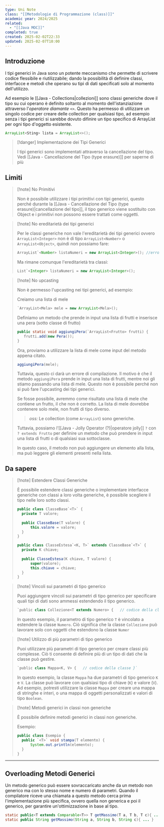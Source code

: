 ```yaml
---
type: Uni Note
class: "[[Metodologie di Programmazione (class)]]"
academic year: 2024/2025
related:
  - "[[Java MOC]]"
completed: true
created: 2025-02-02T22:33
updated: 2025-02-07T10:00
---
```

## Introduzione

I tipi generici in Java sono un potente meccanismo che permette di scrivere codice flessibile e riutilizzabile; dando la possibilità di definire classi, interfacce e metodi che operano su tipi di dati specificati solo al momento dell'utilizzo.

Ad esempio le [[Java - Collections|collezioni]] sono classi generiche dove il tipo su cui operano è definito soltanto al momento dell'istanziazione attraverso l'*operatore diamante* `<>`. Questo ha permesso di utilizzare un singolo codice per creare delle collection per qualsiasi tipo, ad esempio senza i tipi generici si sarebbe dovuto difinire un tipo specifico di ArrayList per ogni tipo d'oggetto esistente.

```java
ArrayList<Sting> lista = ArrayList<>();
```

>[!danger] Implementazione dei Tipi Generici
>
>I tipi generici sono implementati attraverso la cancellazione del tipo. Vedi [[Java - Cancellazione del Tipo  (type erasure)]] per saperne di più

## Limiti

>[!note] No Primitivi
>
>Non è possibile utilizzare i tipi primitivi con tipi generici, questo perché durante la [[Java - Cancellazione del Tipo  (type erasure)|cancellazione del tipo]], il tipo generico viene sostituito con Object e i primitivi non possono essere trattati come oggetti.

>[!note] No ereditarietà dei tipi generici
>
>Per le classi generiche non vale l'ereditarietà dei tipi generici ovvero `ArrayList<Integer>` non è di tipo `ArrayList<Number>` o `ArrayList<Object>`, quindi non possiamo fare:
>
>```java
>ArrayList`<Number> listaNumeri = new ArrayList<Integer>(); //errore
>```
>
>Ma rimane comunque l'ereditarietà tra classi:
>
>```java
>List`<Integer> listaNumeri = new ArrayList<Integer>();
>```

>[!note] No upcasting 
>
>Non è permesso l'upcasting nei tipi generici, ad esempio:
>
>Creiamo una lista di mele
>
>```java
>`ArrayList<Mela> mele = new ArrayList<Mela>();
>```
>
>Definiamo un metodo che prende in input una lista di frutti e inserisce una pera (sotto classe di frutto)
>
>```java
>public static void aggiungiPera(`ArrayList<Frutto> frutti) {
>    frutti.add(new Pera());
>}
>```
>
>Ora, proviamo a utilizzare la lista di mele come input del metodo appena citato.
>
>```java
>aggiungiPera(mele);
>```
>
>Tuttavia, questo ci darà un errore di compilazione. Il motivo è che il metodo `aggiungiPera` prende in input una lista di frutti, mentre noi gli stiamo passando una lista di mele. Questo non è possibile perché non si può fare l'upcasting dei tipi generici.
>
>Se fosse possibile, avremmo come risultato una lista di mele che contiene un frutto, il che non è corretto. La lista di mele dovrebbe contenere solo mele, non frutti di tipo diverso.
>
>>*oss:* Le collection (come `ArrayList`) sono generiche.
>
>Tuttavia, possiamo l’[[Java - Jolly Operator (?)|operatore jolly]] `?`  con `? extends Frutto` per definire un metodo che può prendere in input una lista di frutti o di qualsiasi sua sottoclasse.
>
>In questo caso, il metodo non può aggiungere un elemento alla lista, ma può leggere gli elementi presenti nella lista.

## Da sapere

>[!note] Estendere Classi Generiche
>
>È possibile estendere classi generiche o implementare interfacce generiche con classi a loro volta generiche, è possibile scegliere il tipo nelle loro sotto classi.
>
>```java
>public class ClasseBase`<T>` { 
>	private T valore; 
>	
>	public ClasseBase(T valore) { 
>		this.valore = valore; 
>	} 
>} 
>
>public class ClasseEstesa`<K, T>` extends ClasseBase`<T>` { 
>	private K chiave; 
>	
>	public ClasseEstesa(K chiave, T valore) { 
>		super(valore); 
>		this.chiave = chiave; 
>	}
>}
>```

>[!note] Vincoli sui parametri di tipo generico
>
>Puoi aggiungere vincoli sui parametri di tipo generico per specificare quali tipi di dati sono ammessi estendendo il tipo generico.
>
>```java
>`public class Collezione<T extends Numero> {   // codice della classe }`
>```
>
>In questo esempio, il parametro di tipo generico `T` è vincolato a estendere la classe `Numero`. Ciò significa che la classe `Collezione` può lavorare solo con oggetti che estendono la classe `Numer`
>

>[!note] Utilizzo di più parametri di tipo generico
>
>Puoi utilizzare più parametri di tipo generico per creare classi più complesse. Ciò ti consente di definire più di un tipo di dati che la classe può gestire.
>
>```java
>`public class Mappa<K, V> {   // codice della classe }`
>```
>
>In questo esempio, la classe `Mappa` ha due parametri di tipo generico `K` e `V`. La classe può lavorare con qualsiasi tipo di chiave (`K`) e valore (`V`). Ad esempio, potresti utilizzare la classe `Mappa` per creare una mappa di stringhe e interi, o una mappa di oggetti personalizzati e valori di tipo `Boolean`.

>[!note] Metodi generici in classi non generiche
>
>È possibile definire metodi generici in classi non generiche.
>
>Esempio:
>
>```java
>public class Esempio { 
>	public `<T>` void stampa(T elemento) { 
>		System.out.println(elemento); 
>	} 
>}
>```

---
## Overloading Metodi Generici

Un metodo generico può essere sovraccaricato anche da un metodo non generico ma con lo stesso nome e numero di parametri. Quando il compilatore riceve una chiamata a questo metodo cerca prima l'implementazione più specifica, ovvero quella non generica e poi il generico, per garantire un'ottimizzazione in base al tipo.

```java
static public<T extends Comparable<T>> T getMassimo(T a, T b, T c){ ... }
static public String getMassimo(String a, String b, String c){ ... }
```